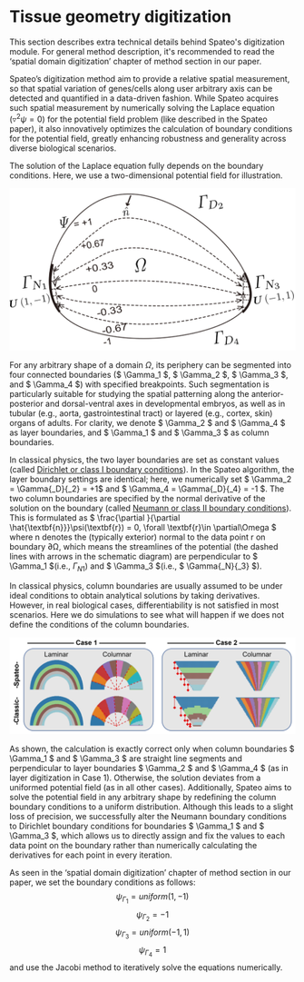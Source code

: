 # Tissue geometry digitization

This section describes extra technical details behind Spateo's digitization module. For general method description, it's recommended to read the ‘spatial domain digitization’ chapter of method section in our paper.


Spateo’s digitization method aim to provide a relative spatial measurement, so that spatial variation of genes/cells along user arbitrary axis can be detected and quantified in a data-driven fashion. While Spateo acquires such spatial measurement by numerically solving the Laplace equation ($\triangledown ^{2}\psi = 0$) for the potential field problem (like described in the Spateo paper), it also innovatively optimizes the calculation of boundary conditions for the potential field, greatly enhancing robustness and generality across diverse biological scenarios.


The solution of the Laplace equation fully depends on the boundary conditions. Here, we use a two-dimensional potential field for illustration.

![Schematic potential field](../_static/technicals/digitization/schematic_potential_field.png)

For any arbitrary shape of a domain $\Omega$, its periphery can be segmented into four connected boundaries ($ \Gamma_1 $, $ \Gamma_2 $, $ \Gamma_3 $, and $ \Gamma_4 $) with specified breakpoints. Such segmentation is particularly suitable for studying the spatial patterning along the anterior-posterior and dorsal-ventral axes in developmental embryos, as well as in tubular (e.g., aorta, gastrointestinal tract) or layered (e.g., cortex, skin) organs of adults. For clarity, we denote $ \Gamma_2 $ and $ \Gamma_4 $ as layer boundaries, and $ \Gamma_1 $ and $ \Gamma_3 $ as column boundaries.

In classical physics, the two layer boundaries are set as constant values (called [Dirichlet or class I boundary conditions](https://en.wikipedia.org/wiki/Dirichlet_boundary_condition)). In the Spateo algorithm, the layer boundary settings are identical; here, we numerically set $ \Gamma_2 = \Gamma{_D}{_2} = +1$ and $ \Gamma_4 = \Gamma{_D}{_4} = -1 $. The two column boundaries are specified by the normal derivative of the solution on the boundary (called [Neumann or class II boundary conditions](https://en.wikipedia.org/wiki/Neumann_boundary_condition)). This is formulated as $ \frac{\partial }{\partial \hat{\textbf{n}}}\psi(\textbf{r}) = 0,  \forall \textbf{r}\in \partial\Omega $ where n denotes the (typically exterior) normal to the data point r on boundary ∂Ω, which means the streamlines of the potential (the dashed lines with arrows in the schematic diagram) are perpendicular to $ \Gamma_1 $(i.e., $\Gamma{_N}{_1}$) and  $ \Gamma_3 $(i.e., $ \Gamma{_N}{_3} $).


In classical physics, column boundaries are usually assumed to be under ideal conditions to obtain analytical solutions by taking derivatives. However, in real biological cases, differentiability is not satisfied in most scenarios. Here we do simulations to see what will happen if we does not define the conditions of the column boundaries.

![Simulation Cases](../_static/technicals/digitization/simulation_cases.png)

As shown, the calculation is exactly correct only when column boundaries $ \Gamma_1 $ and $ \Gamma_3 $  are straight line segments and perpendicular to layer boundaries $ \Gamma_2 $ and $ \Gamma_4 $ (as in layer digitization in Case 1). Otherwise, the solution deviates from a uniformed potential field (as in all other cases). Additionally, Spateo aims to solve the potential field in any arbitrary shape by redefining the column boundary conditions to a uniform distribution. Although this leads to a slight loss of precision, we successfully alter the Neumann boundary conditions to Dirichlet boundary conditions for boundaries $ \Gamma_1 $ and $ \Gamma_3 $, which allows us to directly assign and fix the values to each data point on the boundary rather than numerically calculating the derivatives for each point in every iteration.


As seen in the ‘spatial domain digitization’ chapter of method section in our paper, we set the boundary conditions as follows:
$$\psi_{\Gamma _{1}} = uniform(1, -1)$$
$$\psi_{\Gamma _{2}} = -1$$
$$\psi_{\Gamma _{3}} = uniform(-1, 1)$$
$$\psi_{\Gamma _{4}} = 1$$
and use the Jacobi method to iteratively solve the equations numerically.

